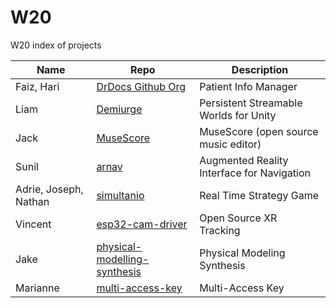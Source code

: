 # W20
W20 index of projects

| Name | Repo | Description|
|------|------|------------|
| Faiz, Hari | [DrDocs Github Org](https://github.com/DrDocx) | Patient Info Manager |
| Liam | [Demiurge](https://github.com/alphamodder/desertofthorns) | Persistent Streamable Worlds for Unity  |
| Jack | [MuseScore](https://github.com/CCS-1L-F19/MuseScore) | MuseScore (open source music editor)|
| Sunil | [arnav](https://github.com/CCS-1L-F19/arnav) | Augmented Reality Interface for Navigation|
| Adrie, Joseph, Nathan  | [simultanio](https://github.com/CCS-1L-F19/simultanio) | Real Time Strategy Game |
| Vincent | [esp32-cam-driver](https://github.com/argus-xr/esp32-cam-driver) | Open Source XR Tracking|
| Jake | [physical-modelling-synthesis](https://github.com/CCS-1L-F19/physical-modelling-synthesis) | Physical Modeling Synthesis|
| Marianne | [multi-access-key](https://github.com/CCS-1L-F19/multi-access-key) | Multi-Access Key | 
